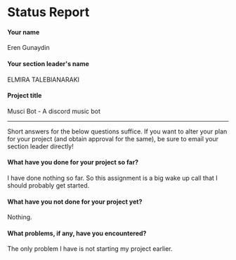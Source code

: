 # Status Report

#### Your name

Eren Gunaydin

#### Your section leader's name

ELMIRA TALEBIANARAKI

#### Project title

Musci Bot - A discord music bot

***

Short answers for the below questions suffice. If you want to alter your plan for your project (and obtain approval for the same), be sure to email your section leader directly!

#### What have you done for your project so far?

I have done nothing so far. So this assignment is a big wake up call that I should probably get started.

#### What have you not done for your project yet?

Nothing.

#### What problems, if any, have you encountered?

The only problem I have is not starting my project earlier.
